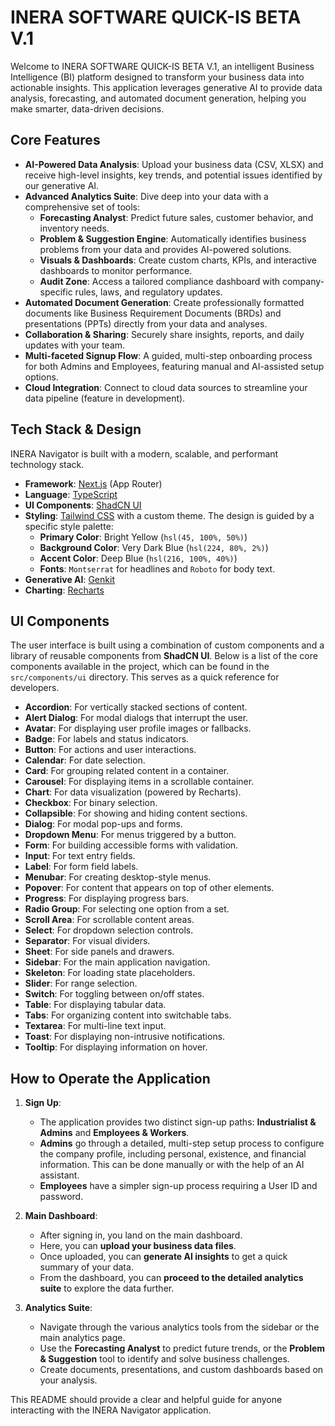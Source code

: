 # INERA SOFTWARE QUICK-IS BETA V.1

Welcome to INERA SOFTWARE QUICK-IS BETA V.1, an intelligent Business Intelligence (BI) platform designed to transform your business data into actionable insights. This application leverages generative AI to provide data analysis, forecasting, and automated document generation, helping you make smarter, data-driven decisions.

## Core Features

- **AI-Powered Data Analysis**: Upload your business data (CSV, XLSX) and receive high-level insights, key trends, and potential issues identified by our generative AI. 
- **Advanced Analytics Suite**: Dive deep into your data with a comprehensive set of tools:
    - **Forecasting Analyst**: Predict future sales, customer behavior, and inventory needs.
    - **Problem & Suggestion Engine**: Automatically identifies business problems from your data and provides AI-powered solutions.
    - **Visuals & Dashboards**: Create custom charts, KPIs, and interactive dashboards to monitor performance.
    - **Audit Zone**: Access a tailored compliance dashboard with company-specific rules, laws, and regulatory updates.
- **Automated Document Generation**: Create professionally formatted documents like Business Requirement Documents (BRDs) and presentations (PPTs) directly from your data and analyses.
- **Collaboration & Sharing**: Securely share insights, reports, and daily updates with your team.
- **Multi-faceted Signup Flow**: A guided, multi-step onboarding process for both Admins and Employees, featuring manual and AI-assisted setup options.
- **Cloud Integration**: Connect to cloud data sources to streamline your data pipeline (feature in development).

## Tech Stack & Design

INERA Navigator is built with a modern, scalable, and performant technology stack.

- **Framework**: [Next.js](https://nextjs.org/) (App Router)
- **Language**: [TypeScript](https://www.typescriptlang.org/)
- **UI Components**: [ShadCN UI](https://ui.shadcn.com/)
- **Styling**: [Tailwind CSS](https://tailwindcss.com/) with a custom theme. The design is guided by a specific style palette:
    - **Primary Color**: Bright Yellow (`hsl(45, 100%, 50%)`)
    - **Background Color**: Very Dark Blue (`hsl(224, 80%, 2%)`)
    - **Accent Color**: Deep Blue (`hsl(216, 100%, 40%)`)
    - **Fonts**: `Montserrat` for headlines and `Roboto` for body text.
- **Generative AI**: [Genkit](https://firebase.google.com/docs/genkit)
- **Charting**: [Recharts](https://recharts.org/)

## UI Components

The user interface is built using a combination of custom components and a library of reusable components from **ShadCN UI**. Below is a list of the core components available in the project, which can be found in the `src/components/ui` directory. This serves as a quick reference for developers.

- **Accordion**: For vertically stacked sections of content.
- **Alert Dialog**: For modal dialogs that interrupt the user.
- **Avatar**: For displaying user profile images or fallbacks.
- **Badge**: For labels and status indicators.
- **Button**: For actions and user interactions.
- **Calendar**: For date selection.
- **Card**: For grouping related content in a container.
- **Carousel**: For displaying items in a scrollable container.
- **Chart**: For data visualization (powered by Recharts).
- **Checkbox**: For binary selection.
- **Collapsible**: For showing and hiding content sections.
- **Dialog**: For modal pop-ups and forms.
- **Dropdown Menu**: For menus triggered by a button.
- **Form**: For building accessible forms with validation.
- **Input**: For text entry fields.
- **Label**: For form field labels.
- **Menubar**: For creating desktop-style menus.
- **Popover**: For content that appears on top of other elements.
- **Progress**: For displaying progress bars.
- **Radio Group**: For selecting one option from a set.
- **Scroll Area**: For scrollable content areas.
- **Select**: For dropdown selection controls.
- **Separator**: For visual dividers.
- **Sheet**: For side panels and drawers.
- **Sidebar**: For the main application navigation.
- **Skeleton**: For loading state placeholders.
- **Slider**: For range selection.
- **Switch**: For toggling between on/off states.
- **Table**: For displaying tabular data.
- **Tabs**: For organizing content into switchable tabs.
- **Textarea**: For multi-line text input.
- **Toast**: For displaying non-intrusive notifications.
- **Tooltip**: For displaying information on hover.


## How to Operate the Application

1.  **Sign Up**:
    - The application provides two distinct sign-up paths: **Industrialist & Admins** and **Employees & Workers**.
    - **Admins** go through a detailed, multi-step setup process to configure the company profile, including personal, existence, and financial information. This can be done manually or with the help of an AI assistant.
    - **Employees** have a simpler sign-up process requiring a User ID and password.

2.  **Main Dashboard**:
    - After signing in, you land on the main dashboard.
    - Here, you can **upload your business data files**.
    - Once uploaded, you can **generate AI insights** to get a quick summary of your data.
    - From the dashboard, you can **proceed to the detailed analytics suite** to explore the data further.

3.  **Analytics Suite**:
    - Navigate through the various analytics tools from the sidebar or the main analytics page.
    - Use the **Forecasting Analyst** to predict future trends, or the **Problem & Suggestion** tool to identify and solve business challenges.
    - Create documents, presentations, and custom dashboards based on your analysis.

This README should provide a clear and helpful guide for anyone interacting with the INERA Navigator application.

